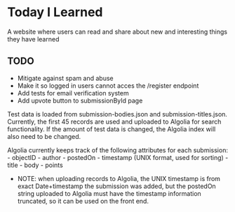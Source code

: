 # Today I Learned 
A website where users can read and share about new and
interesting things they have learned

## TODO
- Mitigate against spam and abuse
- Make it so logged in users cannot acces the /register endpoint
- Add tests for email verification system
- Add upvote button to submissionById page

Test data is loaded from submission-bodies.json and submission-titles.json.
Currently, the first 45 records are used and uploaded to Algolia for search
functionality. If the amount of test data is changed, the Algolia index will
also need to be changed.

Algolia currently keeps track of the following attributes for each submission:
    - objectID
    - author
    - postedOn
    - timestamp (UNIX format, used for sorting)
    - title
    - body
    - points
- NOTE: when uploading records to Algolia, the UNIX timestamp is from exact
  Date+timestamp the submission was added, but the postedOn string uploaded to
  Algolia must have the timestamp information truncated, so it can be used on
  the front end. 
